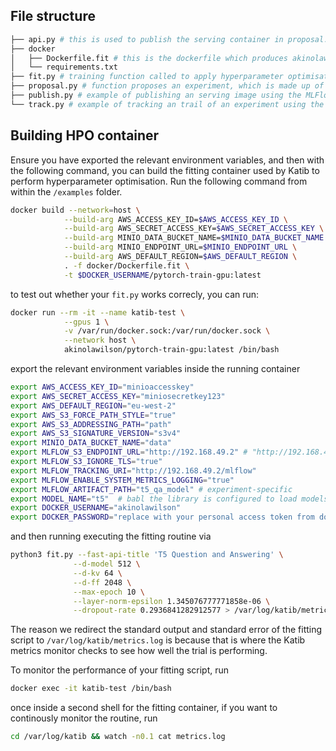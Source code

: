 ## File structure 

```bash 
├── api.py # this is used to publish the serving container in proposal.py and in publish.py.
├── docker
│   ├── Dockerfile.fit # this is the dockerfile which produces akinolawilson/pytorch-train-gpu:latest
│   └── requirements.txt
├── fit.py # training function called to apply hyperparameter optimisation over using the Katib framework. This is the entrypoint to the image akinolawilson/pytorch-train-gpu:latest
├── proposal.py # function proposes an experiment, which is made up of trials 
├── publish.py # example of publishing an serving image using the MLFlow workflow. 
└── track.py # example of tracking an trail of an experiment using the MLFlow framewokr
```

## Building HPO container 

Ensure you have exported the relevant environment variables, and then with the following command, you can build the fitting container used by Katib to perform hyperparameter optimisation. Run the following command from within the `/examples` folder. 

```bash
docker build --network=host \
            --build-arg AWS_ACCESS_KEY_ID=$AWS_ACCESS_KEY_ID \
            --build-arg AWS_SECRET_ACCESS_KEY=$AWS_SECRET_ACCESS_KEY \
            --build-arg MINIO_DATA_BUCKET_NAME=$MINIO_DATA_BUCKET_NAME \
            --build-arg MINIO_ENDPOINT_URL=$MINIO_ENDPOINT_URL \
            --build-arg AWS_DEFAULT_REGION=$AWS_DEFAULT_REGION \
            . -f docker/Dockerfile.fit \
            -t $DOCKER_USERNAME/pytorch-train-gpu:latest
```
to test out whether your `fit.py` works correcly, you can run:
```bash
docker run --rm -it --name katib-test \
            --gpus 1 \
            -v /var/run/docker.sock:/var/run/docker.sock \
            --network host \
            akinolawilson/pytorch-train-gpu:latest /bin/bash
```
export the relevant environment variables inside the running container 
```bash
export AWS_ACCESS_KEY_ID="minioaccesskey"
export AWS_SECRET_ACCESS_KEY="miniosecretkey123"
export AWS_DEFAULT_REGION="eu-west-2"
export AWS_S3_FORCE_PATH_STYLE="true"
export AWS_S3_ADDRESSING_PATH="path"
export AWS_S3_SIGNATURE_VERSION="s3v4"
export MINIO_DATA_BUCKET_NAME="data"
export MLFLOW_S3_ENDPOINT_URL="http://192.168.49.2" # "http://192.168.49.2"
export MLFLOW_S3_IGNORE_TLS="true"
export MLFLOW_TRACKING_URI="http://192.168.49.2/mlflow"
export MLFLOW_ENABLE_SYSTEM_METRICS_LOGGING="true"
export MLFLOW_ARTIFACT_PATH="t5_qa_model" # experiment-specific
export MODEL_NAME="t5"  # babl the library is configured to load models this way
export DOCKER_USERNAME="akinolawilson"
export DOCKER_PASSWORD="replace with your personal access token from dockerhub"
```
and then running executing the fitting routine via 
```bash
python3 fit.py --fast-api-title 'T5 Question and Answering' \
              --d-model 512 \
              --d-kv 64 \
              --d-ff 2048 \
              --max-epoch 10 \
              --layer-norm-epsilon 1.345076777771858e-06 \
              --dropout-rate 0.2936841282912577 > /var/log/katib/metrics.log 2>&1

```
The reason we redirect the standard output and standard error of the fitting script to `/var/log/katib/metrics.log` is because that is where the Katib metrics monitor checks to see how well the trial is performing. 

To monitor the performance of your fitting script, run 
```bash
docker exec -it katib-test /bin/bash
```
once inside a second shell for the fitting container, if you want to continously monitor the routine, run
```bash
cd /var/log/katib && watch -n0.1 cat metrics.log
```
